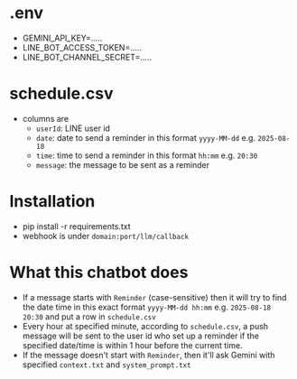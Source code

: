 # .env
- GEMINI_API_KEY=.....
- LINE_BOT_ACCESS_TOKEN=.....
- LINE_BOT_CHANNEL_SECRET=.....

# schedule.csv
- columns are 
  - `userId`: LINE user id
  - `date`: date to send a reminder in this format `yyyy-MM-dd` e.g. `2025-08-18`
  - `time`: time to send a reminder in this format `hh:mm` e.g. `20:30`
  - `message`: the message to be sent as a reminder



# Installation
- pip install -r requirements.txt
- webhook is under `domain:port/llm/callback`

# What this chatbot does
- If a message starts with `Reminder` (case-sensitive) then it will try to find the date time in this exact format `yyyy-MM-dd hh:mm` e.g. `2025-08-18 20:30` and put a row in `schedule.csv`
- Every hour at specified minute, according to `schedule.csv`, a push message will be sent to the user id who set up a reminder if the specified date/time is within 1 hour before the current time.
- If the message doesn't start with `Reminder`, then it'll ask Gemini with specified `context.txt` and `system_prompt.txt`
